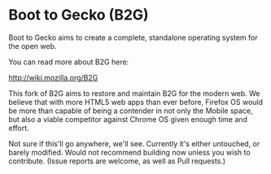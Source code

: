 # Boot to Gecko (B2G)

Boot to Gecko aims to create a complete, standalone operating system for the open web.

You can read more about B2G here:

  http://wiki.mozilla.org/B2G

This fork of B2G aims to restore and maintain B2G for the modern web. We believe that with more HTML5 web apps than ever before, Firefox OS would be more than capable of being a contender in not only the Mobile space, but also a viable competitor against Chrome OS given enough time and effort.

Not sure if this'll go anywhere, we'll see.
Currently it's either untouched, or barely modified.
Would not recommend building now unless you wish to contribute.
(Issue reports are welcome, as well as Pull requests.)
